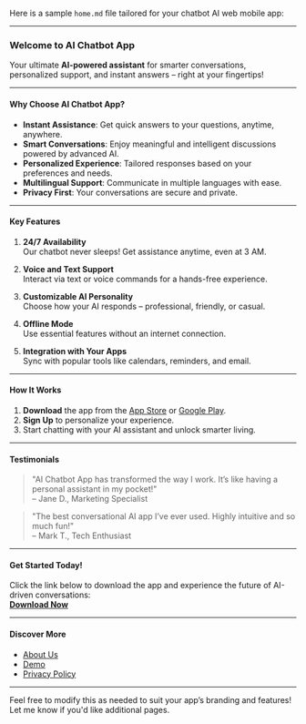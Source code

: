 Here is a sample `home.md` file tailored for your chatbot AI web mobile app:

---

### **Welcome to AI Chatbot App**

Your ultimate **AI-powered assistant** for smarter conversations, personalized support, and instant answers – right at your fingertips!

---

#### **Why Choose AI Chatbot App?**

-   **Instant Assistance**: Get quick answers to your questions, anytime, anywhere.
-   **Smart Conversations**: Enjoy meaningful and intelligent discussions powered by advanced AI.
-   **Personalized Experience**: Tailored responses based on your preferences and needs.
-   **Multilingual Support**: Communicate in multiple languages with ease.
-   **Privacy First**: Your conversations are secure and private.

---

#### **Key Features**

1. **24/7 Availability**  
   Our chatbot never sleeps! Get assistance anytime, even at 3 AM.

2. **Voice and Text Support**  
   Interact via text or voice commands for a hands-free experience.

3. **Customizable AI Personality**  
   Choose how your AI responds – professional, friendly, or casual.

4. **Offline Mode**  
   Use essential features without an internet connection.

5. **Integration with Your Apps**  
   Sync with popular tools like calendars, reminders, and email.

---

#### **How It Works**

1. **Download** the app from the [App Store](#) or [Google Play](#).
2. **Sign Up** to personalize your experience.
3. Start chatting with your AI assistant and unlock smarter living.

---

#### **Testimonials**

> "AI Chatbot App has transformed the way I work. It’s like having a personal assistant in my pocket!"  
> – Jane D., Marketing Specialist

> "The best conversational AI app I’ve ever used. Highly intuitive and so much fun!"  
> – Mark T., Tech Enthusiast

---

#### **Get Started Today!**

Click the link below to download the app and experience the future of AI-driven conversations:  
[**Download Now**](download.html)

---

#### **Discover More**

-   [About Us](about.html)
-   [Demo](demo.html)
-   [Privacy Policy](confidentiality.html)

---

Feel free to modify this as needed to suit your app’s branding and features! Let me know if you'd like additional pages.
